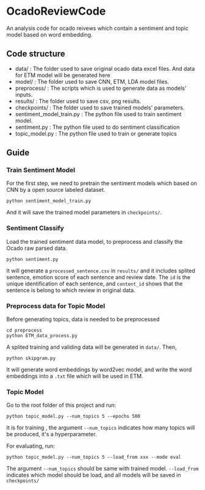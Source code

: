 # OcadoReviewCode
 An analysis code for ocado reivews which contain a sentiment and topic model based on word embedding.

 ## Code structure
 * data/ : The folder used to save original ocado data excel files. And data for ETM model will be generated here
 * model/ : The folder used to save CNN, ETM, LDA model files.
 * preprocess/ : The scripts which is used to generate data as models' inputs.
 * results/ : The folder used to save csv, png results.
 * checkpoints/ : The folder used to save trained models' parameters.
 * sentiment_model_train.py : The python file used to train sentiment model.
 * sentiment.py : The python file used to do sentiment classification
 * topic_model.py : The python file used to train or generate topics

 ## Guide
 
 ### Train Sentiment Model
 For the first step, we need to pretrain the sentiment models which based on CNN by a open source labeled dataset.
 ```shell
 python sentiment_model_train.py
 ```
 And it will save the trained model parameters in ```checkpoints/```.

 ### Sentiment Classify
 Load the trained sentiment data model, to preprocess and classify the Ocado raw parsed data.
 ```shell
 python sentiment.py
 ```
 It will generate a ```processed_sentence.csv``` in ```results/``` and it includes splited sentence, emotion score of each sentence and review date.
 The ```id``` is the unique identification of each sentence, and ```content_id``` shows that the sentence is belong to which review in original data.

 ### Preprocess data for Topic Model
 Before generating topics, data is needed to be preprocessed
 ```shell
 cd preprocess
 python ETM_data_process.py
 ```
 A splited training and validing data will be generated in ```data/```.
 Then,
 ```shell
 python skipgram.py
 ```
 It will generate word embeddings by word2vec model, and write the word embeddings into a ```.txt``` file which will be used in ETM.

 ### Topic Model
 Go to the root folder of this project and run:
 ```shell
 python topic_model.py --num_topics 5 --epochs 500
 ```
 It is for training , the argument ```--num_topics``` indicates how many topics will be produced, it's a hyperparameter.

 For evaluating, run:
 ```shell
 python topic_model.py --num_topics 5 --load_from xxx --mode eval
 ```
 The argument ```--num_topics``` should be same with trained model. ```--load_from``` indicates which model should be load, and all models will be saved in ```checkpoints/```